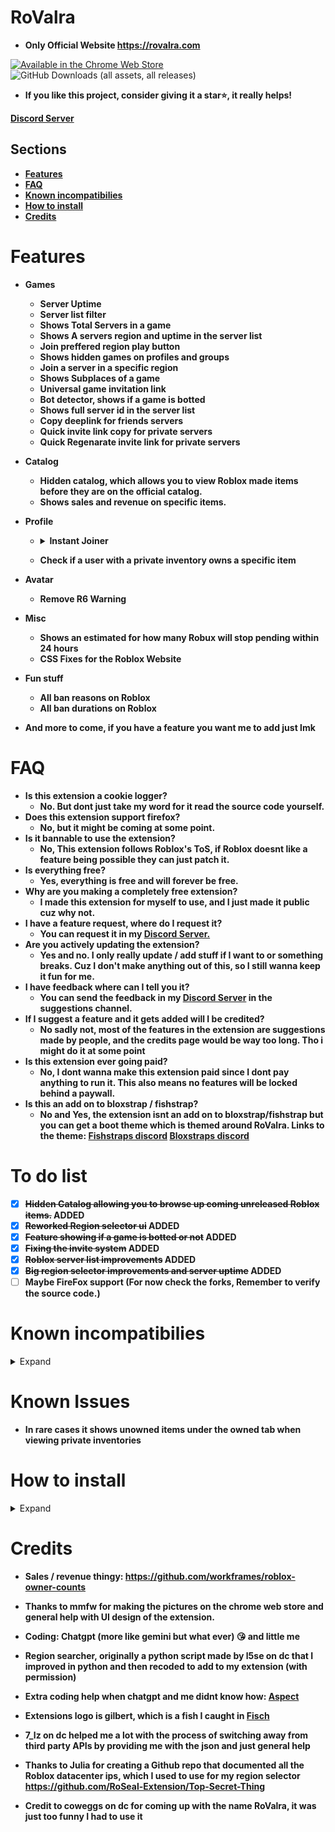 # RoValra
- **Only Official Website https://rovalra.com**

<a href="https://chromewebstore.google.com/detail/RoValra%20-%20Roblox%20Improved/njcickgebhnpgmoodjdgohkclfplejli" title="Available in the Chrome Web Store"><img src="/Assets/ChromeWebStore_BadgeWBorder_v2_206x58.png" alt="Available in the Chrome Web Store"></a>\
<img alt="GitHub Downloads (all assets, all releases)" src="https://img.shields.io/github/downloads/NotValra/RoValra/total">
- **If you like this project, consider giving it a star⭐, it really helps!**


**[Discord Server](https://discord.gg/GHd5cSKJRk)**





## Sections
- [**Features**](https://github.com/NotValra/RoValra?tab=readme-ov-file#features)
- [**FAQ**](https://github.com/NotValra/RoValra?tab=readme-ov-file#FAQ)
- [**Known incompatibilies**](https://github.com/NotValra/RoValra?tab=readme-ov-file#known-incompatibilies)
- [**How to install**](https://github.com/NotValra/RoValra?tab=readme-ov-file#how-to-install)
- [**Credits**](https://github.com/NotValra/RoValra?tab=readme-ov-file#credits) 

# Features
- **Games**
    - **Server Uptime**
    - **Server list filter**
    - **Shows Total Servers in a game**
    - **Shows A servers region and uptime in the server list**
    - **Join preffered region play button**
    - **Shows hidden games on profiles and groups**
    - **Join a server in a specific region**
    - **Shows Subplaces of a game**
    - **Universal game invitation link**
    - **Bot detector, shows if a game is botted**
    - **Shows full server id in the server list**
    - **Copy deeplink for friends servers**
    - **Quick invite link copy for private servers**
    - **Quick Regenarate invite link for private servers**
- **Catalog**
    - **Hidden catalog, which allows you to view Roblox made items before they are on the official catalog.**     
    - **Shows sales and revenue on specific items.**
- **Profile**
  - <details>
    <summary><strong>Instant Joiner</strong></summary>
    <ul>
        <li><strong>Basically this feature allows you to join anyone with their joins on or whose on ur friends list instantly.</strong></li>
    
     <li><strong>lets say for example you wanna join someone whose streaming a game with viewers, you could just use the instant join feature, and you would almost instantly join (Depending on your pc ofc)</strong></li>
    </ul>
    </details>
  - **Check if a user with a private inventory owns a specific item**
  
- **Avatar**
    - **Remove R6 Warning**
- **Misc**
    - **Shows an estimated for how many Robux will stop pending within 24 hours**
    - **CSS Fixes for the Roblox Website**
- **Fun stuff**
    - **All ban reasons on Roblox**
    - **All ban durations on Roblox**



- **And more to come, if you have a feature you want me to add just lmk**

# FAQ
- **Is this extension a cookie logger?**
    - **No. But dont just take my word for it read the source code yourself.**
- **Does this extension support firefox?**
    - **No, but it might be coming at some point.**
- **Is it bannable to use the extension?**
    - **No, This extension follows Roblox's ToS, if Roblox doesnt like a feature being possible they can just patch it.**
- **Is everything free?**
    - **Yes, everything is free and will forever be free.**
- **Why are you making a completely free extension?**
    - **I made this extension for myself to use, and I just made it public cuz why not.**
- **I have a feature request, where do I request it?**
    - **You can request it in my [Discord Server.](https://discord.gg/GHd5cSKJRk)**
- **Are you actively updating the extension?**
    - **Yes and no. I only really update / add stuff if I want to or something breaks. Cuz I don't make anything out of this, so I still wanna keep it fun for me.**
- **I have feedback where can I tell you it?**
    - **You can send the feedback in my [Discord Server](https://discord.gg/GHd5cSKJRk) in the suggestions channel.**
- **If I suggest a feature and it gets added will I be credited?**
    - **No sadly not, most of the features in the extension are suggestions made by people, and the credits page would be way too long. Tho i might do it at some point**
- **Is this extension ever going paid?**
    - **No, I dont wanna make this extension paid since I dont pay anything to run it. This also means no features will be locked behind a paywall.**
- **Is this an add on to bloxstrap / fishstrap?**
    - **No and Yes, the extension isnt an add on to bloxstrap/fishstrap but you can get a boot theme which is themed around RoValra. Links to the theme: **[Fishstraps discord](https://discord.com/channels/1299397064165429360/1355098180810707044)** **[Bloxstraps discord](https://discord.com/channels/1099468797410283540/1356294984554516562)****

# To do list
- [x] **~~Hidden Catalog allowing you to browse up coming unreleased Roblox items.~~ ADDED**
- [x] **~~Reworked Region selector ui~~ ADDED**
- [x] **~~Feature showing if a game is botted or not~~ ADDED**
- [x] **~~Fixing the invite system~~ ADDED**
- [x] **~~Roblox server list improvements~~ ADDED**
- [x] **~~Big region selector improvements and server uptime~~ ADDED**
- [ ] **Maybe FireFox support (For now check the forks, Remember to verify the source code.)**

# Known incompatibilies
<details>
  <summary>Expand</summary>
  
- **The hidden games of groups bugs out a bit if you use [RoSeal](https://chromewebstore.google.com/detail/roseal-augmented-roblox-e/hfjngafpndganmdggnapblamgbfjhnof?hl=en) with the "Seamless navigation of communities" setting on.**
</details>

# Known Issues
- **In rare cases it shows unowned items under the owned tab when viewing private inventories**
# How to install

<details>
  <summary>Expand</summary>

- If you want a simple install you can install it on from the [chrome web store.](https://chromewebstore.google.com/detail/RoValra%20-%20Roblox%20Improved/njcickgebhnpgmoodjdgohkclfplejli)
- Everything below is purely a tutorial on how to install it from GitHub.
- Enable developer mode on your browser of choice.
![image](https://github.com/user-attachments/assets/301ab762-7b3b-4f5f-9eb0-9e7699212546)
- Unzip the file in [releases](https://github.com/NotValra/Hidden-Games/releases)
- Import the unzipped folder into your browser. Ensure that you import the folder that contains direct access to background.js, content.js and manifest.json etc.
![image](https://github.com/user-attachments/assets/2b238201-c297-4106-a5ad-6db4c9259dc6)
</details>

# Credits
- **Sales / revenue thingy: https://github.com/workframes/roblox-owner-counts**
  
- **Thanks to mmfw for making the pictures on the chrome web store and general help with UI design of the extension.**

- **Coding: Chatgpt (more like gemini but what ever) 😘 and little me**

- **Region searcher, originally a python script made by l5se on dc that I improved in python and then recoded to add to my extension (with permission)**

- **Extra coding help when chatgpt and me didnt know how: [Aspect](https://github.com/Aspectise)**
  
- **Extensions logo is gilbert, which is a fish I caught in [Fisch](https://www.roblox.com/games/16732694052/Fisch)**
- **7_lz on dc helped me a lot with the process of switching away from third party APIs by providing me with the json and just general help**
- **Thanks to Julia for creating a Github repo that documented all the Roblox datacenter ips, which I used to use for my region selector https://github.com/RoSeal-Extension/Top-Secret-Thing**
- **Credit to coweggs on dc for coming up with the name RoValra, it was just too funny I had to use it**
